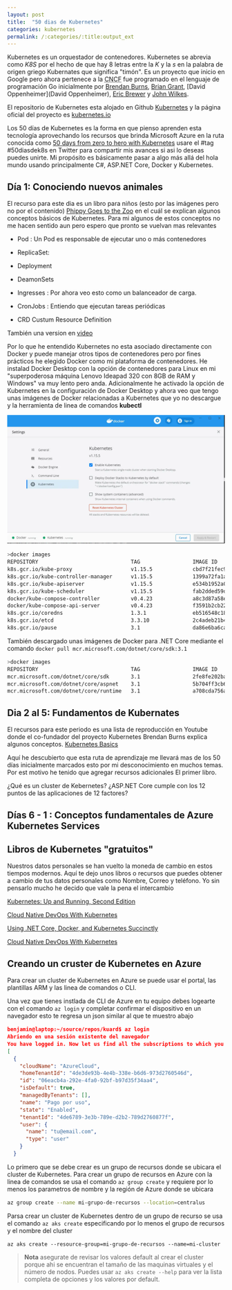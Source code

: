 ```yaml
---
layout: post
title:  "50 dias de Kubernetes"
categories: kubernetes
permalink: /:categories/:title:output_ext
---
```


Kubernetes es un orquestador de contenedores. Kubernetes se abrevia como _K8S_ por el hecho de que hay 8 letras entre la *K* y la *s* en la palabra de origen griego Kubernates que significa "timón". Es un proyecto que inicio en Google pero ahora pertenece a la <abbr lang="en" title="Cloud Native Computing Foundation">CNCF</abbr> fue programado en el lenguaje de programación Go inicialmente por [Brendan Burns](https://twitter.com/brendandburns), [Brian Grant](https://twitter.com/bgrant0607), [David Oppenheimer](David Oppenheimer), [Eric Brewer](https://research.google/people/EricBrewer/) y [John Wilkes](https://research.google/people/JohnWilkes/).

El repositorio de Kubernetes esta alojado en Github [Kubernetes](https://github.com/kubernetes/kubernetes) y la página oficial del proyecto es [kubernetes.io](https://kubernetes.io/)

Los 50 días de Kubernetes es la forma en que pienso aprenden esta tecnología aprovechando los recursos que brinda Microsoft Azure en la ruta conocida como [50 days from zero to
hero with Kubernetes](https://azure.microsoft.com/resources/kubernetes-learning-path/) usare el #tag #50diasdek8s en Twitter para compartir mis avances si asi lo deseas puedes unirte. Mi propósito es básicamente pasar a algo más allá del hola mundo usando principalmente C#, ASP.NET Core, Docker y Kubernetes.

## Día 1: Conociendo nuevos animales

El recurso para este dia es un libro para niños (esto por las imágenes pero no por el contenido) [Phippy Goes to the Zoo](https://azure.microsoft.com/mediahandler/files/resourcefiles/phippy-goes-to-the-zoo/Phippy%20Goes%20To%20The%20Zoo_MSFTonline.pdf) en el cuál se explican algunos conceptos básicos de Kubernetes. Para mi algunos de estos conceptos no me hacen sentido aun pero espero que pronto se vuelvan mas relevantes

* Pod : Un Pod es responsable de ejecutar uno o más contenedores

* ReplicaSet:

* Deployment

* DeamonSets

* Ingresses : Por ahora veo esto como un balanceador de carga.

* CronJobs : Entiendo que ejecutan tareas periódicas

* CRD Custum Resource Definition

También una version en [video](https://www.youtube.com/watch?v=R9-SOzep73w)  

Por lo que he entendido Kubernetes no esta asociado directamente con Docker y puede manejar otros tipos de contenedores pero por fines prácticos he elegido Docker como mi plataforma de contenedores. He instalad Docker Desktop con la opción de contenedores para Linux en mi "superpoderosa máquina Lenovo Ideapad 320 con 8GB de RAM y Windows" va muy lento pero anda. Adicionalmente he activado la opción de Kubernetes en la configuración de Docker Desktop y ahora veo que tengo unas imágenes de Docker relacionadas a Kubernetes que yo no descargue y la herramienta de linea de comandos **kubectl**

<img src="/img/DDKubernetes.webp" loading="lazy"  alt="Pantalla de configuración de Kubernetes de Docker Desktop">

```bash
>docker images
REPOSITORY                              TAG                 IMAGE ID            CREATED             SIZE
k8s.gcr.io/kube-proxy                   v1.15.5             cbd7f21fec99        3 months ago        82.4MB
k8s.gcr.io/kube-controller-manager      v1.15.5             1399a72fa1a9        3 months ago        159MB
k8s.gcr.io/kube-apiserver               v1.15.5             e534b1952a0d        3 months ago        207MB
k8s.gcr.io/kube-scheduler               v1.15.5             fab2dded59dd        3 months ago        81.1MB
docker/kube-compose-controller          v0.4.23             a8c3d87a58e7        8 months ago        35.3MB
docker/kube-compose-api-server          v0.4.23             f3591b2cb223        8 months ago        49.9MB
k8s.gcr.io/coredns                      1.3.1               eb516548c180        12 months ago       40.3MB
k8s.gcr.io/etcd                         3.3.10              2c4adeb21b4f        14 months ago       258MB
k8s.gcr.io/pause                        3.1                 da86e6ba6ca1        2 years ago         742kB
```

También descargado unas imágenes de Docker para .NET Core mediante el comando `docker pull mcr.microsoft.com/dotnet/core/sdk:3.1`

```bash
>docker images
REPOSITORY                              TAG                 IMAGE ID            CREATED             SIZE
mcr.microsoft.com/dotnet/core/sdk       3.1                 2fe8fe202baf        2 weeks ago         689MB
mcr.microsoft.com/dotnet/core/aspnet    3.1                 5b704ff3cb6b        2 weeks ago         207MB
mcr.microsoft.com/dotnet/core/runtime   3.1                 a708cda756ab        2 weeks ago         190MB
```

## Dia 2 al 5: Fundamentos de Kubernates

El recursos para este periodo es una lista de reproducción en Youtube donde el co-fundador del proyecto Kubernetes Brendan Burns explica algunos conceptos. [Kubernetes Basics](https://www.youtube.com/playlist?list=PLLasX02E8BPCrIhFrc_ZiINhbRkYMKdPT)

Aquí he descubierto que esta ruta de aprendizaje me llevará mas de los 50 días inicialmente marcados esto por mi desconocimiento en muchos temas. Por est motivo he tenido que agregar recursos adicionales  El primer libro.

¿Qué es un cluster de Kebernetes?
¿ASP.NET Core cumple con los 12 puntos de las aplicaciones de 12 factores?

## Días 6 - 1 : Conceptos fundamentales de Azure Kubernetes Services



## Libros de Kubernetes "gratuitos"

Nuestros datos personales se han vuelto la moneda de cambio en estos tiempos modernos. Aquí te dejo unos libros o recursos que puedes obtener a cambio de tus datos personales como Nombre, Correo y teléfono. Yo sin pensarlo mucho he decido que vale la pena el intercambio

[Kubernetes: Up and Running, Second Edition](https://azure.microsoft.com/en-us/resources/kubernetes-up-and-running/)
  
[Cloud Native DevOps With Kubernetes](https://www.nginx.com/resources/library/cloud-native-devops-with-kubernetes/)

[Using .NET Core, Docker, and Kubernetes Succinctly](https://www.syncfusion.com/ebooks/using-netcore-docker-and-kubernetes-succinctly) 

[Cloud Native DevOps With Kubernetes](https://www.syncfusion.com/ebooks/kubernetes-succinctly) 

## Creando un cruster de Kubernetes en Azure

Para crear un cluster de Kubernetes en Azure se puede usar el portal, las plantillas ARM y las linea de comandos o CLI.

Una vez que tienes instlada de CLI de Azure en tu equipo debes logearte con el comando `az login` y completar confirmar el dispositivo en un navegador esto te regresa un json similar al que te muestro abajo

```json
benjamin@laptop:~/source/repos/kuard$ az login
Abriendo en una sesión existente del navegador
You have logged in. Now let us find all the subscriptions to which you have access...
[
  {
    "cloudName": "AzureCloud",
    "homeTenantId": "4de3de93b-4e4b-338e-b6d6-973d2760546d",
    "id": "06eacb4a-292e-4fa0-92bf-b97d35f34aa4",
    "isDefault": true,
    "managedByTenants": [],
    "name": "Pago por uso",
    "state": "Enabled",
    "tenantId": "4de6789-3e3b-789e-d2b2-789d2760877f",
    "user": {
      "name": "tu@email.com",
      "type": "user"
    }
  }
```

Lo primero que se debe crear es un grupo de recursos donde se ubicara el cluster de Kubernetes. Para crear un grupo de recursos en Azure con la linea de comandos se usa el comando `az group create` y requiere por lo menos los parametros de nombre y la región de Azure donde se ubicara

```bash
az group create --name mi-grupo-de-recursos --location=centralus
```

Parsa crear un cluster de Kubernetes dentro de un grupo de recurso se usa el comando `az aks create` especificando por lo menos el grupo de recursos y el nombre del cluster

```
az aks create --resource-group=mi-grupo-de-recursos --name=mi-cluster
```

> **Nota** asegurate de revisar los valores default al crear el cluster porque ahi se encuentran el tamaño de las maquinas virtuales y el número de nodos. Puedes usar `az aks create --help` para ver la lista completa de opciones y los valores por default.